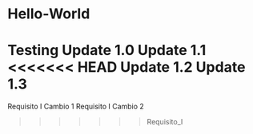 # Hello-World
Testing
Update 1.0
Update 1.1
<<<<<<< HEAD
Update 1.2
Update 1.3
=======
Requisito I Cambio 1
Requisito I Cambio 2
>>>>>>> Requisito_I
